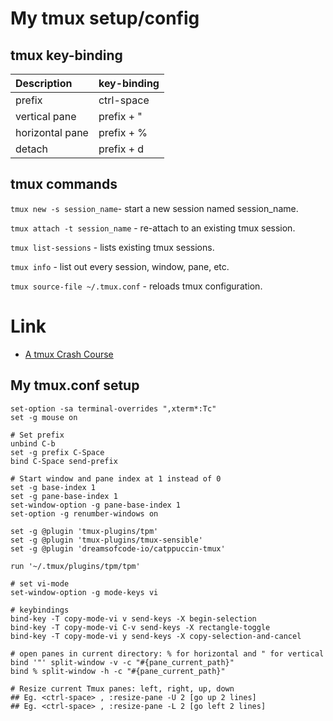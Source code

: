 # My tmux setup/config

## tmux key-binding

| Description | key-binding |
| :-- | :-- |
| prefix | ctrl-space | 
| vertical pane | prefix + " |
| horizontal pane | prefix + % |
| detach | prefix + d |

## tmux commands 

`tmux new -s session_name`- start a new session named session_name.

`tmux attach -t session_name` - re-attach to an existing tmux session.

`tmux list-sessions` - lists existing tmux sessions.

`tmux info` - list out every session, window, pane, etc.

`tmux source-file ~/.tmux.conf` - reloads tmux configuration.

# Link
 - [A tmux Crash Course](https://thoughtbot.com/blog/a-tmux-crash-course)

## My tmux.conf setup

```
set-option -sa terminal-overrides ",xterm*:Tc"
set -g mouse on

# Set prefix
unbind C-b
set -g prefix C-Space
bind C-Space send-prefix

# Start window and pane index at 1 instead of 0
set -g base-index 1
set -g pane-base-index 1
set-window-option -g pane-base-index 1
set-option -g renumber-windows on

set -g @plugin 'tmux-plugins/tpm'
set -g @plugin 'tmux-plugins/tmux-sensible'
set -g @plugin 'dreamsofcode-io/catppuccin-tmux'

run '~/.tmux/plugins/tpm/tpm'

# set vi-mode
set-window-option -g mode-keys vi

# keybindings
bind-key -T copy-mode-vi v send-keys -X begin-selection
bind-key -T copy-mode-vi C-v send-keys -X rectangle-toggle
bind-key -T copy-mode-vi y send-keys -X copy-selection-and-cancel

# open panes in current directory: % for horizontal and " for vertical
bind '"' split-window -v -c "#{pane_current_path}"
bind % split-window -h -c "#{pane_current_path}"

# Resize current Tmux panes: left, right, up, down
## Eg. <ctrl-space> , :resize-pane -U 2 [go up 2 lines]
## Eg. <ctrl-space> , :resize-pane -L 2 [go left 2 lines]

```
